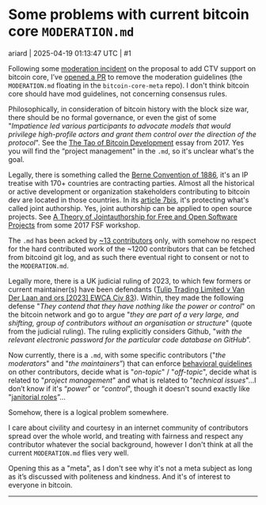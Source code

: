 # Some problems with current bitcoin core `MODERATION.md`

ariard | 2025-04-19 01:13:47 UTC | #1

Following some [moderation incident](https://github.com/bitcoin/bitcoin/pull/31989#issuecomment-2702330203) on the proposal to add CTV support on bitcoin core, I’ve [opened a PR](https://github.com/bitcoin-core/meta/pull/15) to remove the moderation guidelines (the `MODERATION.md` floating in the
`bitcoin-core-meta` repo). I don't think bitcoin core should have mod guidelines, not concerning consensus rules.

Philosophically, in consideration of bitcoin history with the block size war, there should be no formal governance, or even the gist of some "*Impatience led various participants to advocate*
*models that would privilege high-profile actors and grant them control over the direction of*
*the protocol*". See the [The Tao of Bitcoin Development](https://medium.com/@bergealex4/the-tao-of-bitcoin-development-ff093c6155cd) essay from 2017. Yes you will find the “project management" in the `.md`, so it's unclear what's the goal.

Legally, there is something called the [Berne Convention of 1886](https://en.wikipedia.org/wiki/Berne_Convention), it's an IP treatise with 170+ countries are contracting parties. Almost all the historical or active development or organization stakeholders contributing to bitcoin dev are located in those countries. In its [article 7bis](https://www.law.cornell.edu/treaties/berne/7bis.html), it's protecting what's called joint authorship. Yes, joint authorship can be applied to open source projects. See [A Theory of Jointauthorship for Free and Open Software Projects](https://ctlj.colorado.edu/wp-content/uploads/2018/09/3-Chestek-6.20.18-FINAL.pdf) from some 2017 FSF workshop.

The `.md` has been acked by [~13 contributors](https://github.com/bitcoin-core/meta/pull/13#issuecomment-2748178454) only, with somehow no respect for the hard
contributed work of the ~1200 contributors that can be fetched from bitcoind git log, and as such there eventual right to consent or not to the `MODERATION.md`.

Legally more, there is a UK judicial ruling of 2023, to which few formers or current maintainer(s) have been defendants ([Tulip Trading Limited v Van Der Laan and ors [2023] EWCA Civ 83](https://www.judiciary.uk/wp-content/uploads/2023/02/Tulip-v-Van-Der-Laan-judgment-030223.pdf)). Within, they made the following defense "*They contend that they have nothing like the power or control*" on the bitcoin network and go to argue "*they are part of a very large, and shifting, group of contributors without an organisation or structure*" (quote from the judicial ruling). The ruling explicitly considers Github, "*with the relevant electronic password for the particular code database on GitHub*”.

Now currently, there is a `.md`, with some specific contributors ("*the moderators*" and "*the maintainers*”) that can enforce [behavioral guidelines](https://github.com/bitcoin-core/meta/pull/14#issuecomment-2753889160) on other contributors, decide what is "*on-topic*" / "*off-topic*", decide what is related to "*project management*" and what is related to "*technical issues*"...I don’t know if it's “*power*" or “*control*", though it doesn't sound exactly like "[janitorial roles](https://bitcoincore.org/en/about/)”…

Somehow, there is a logical problem somewhere.

I care about civility and courtesy in an internet community of contributors spread over the whole world, and treating with fairness and respect any contributor whatever the social background, however I don't think at all the current `MODERATION.md` flies very well.

Opening this as a "meta", as I don't see why it's not a meta subject as long as it’s discussed with politeness and kindness. And it's of interest to everyone in bitcoin.

-------------------------

